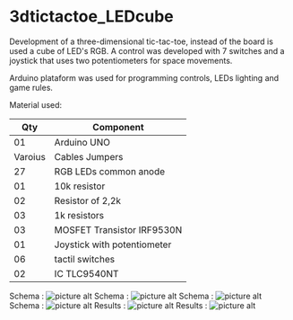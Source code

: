 # 3dtictactoe_LEDcube

Development of a three-dimensional tic-tac-toe, instead of the board is used a cube of LED's RGB. A control was developed with 7 switches and a joystick that uses two potentiometers for space movements.

Arduino plataform was used for programming controls, LEDs lighting and game rules.

Material used:

Qty | Component
--- | -----------
01  | Arduino UNO
Varoius   | Cables Jumpers
27  | RGB LEDs common anode
01  | 10k resistor
02  | Resistor of 2,2k
03  | 1k resistors
03  | MOSFET Transistor IRF9530N
01  | Joystick with potentiometer
06  | tactil switches
02  | IC TLC9540NT

Schema : ![picture alt](https://i.pinimg.com/originals/77/fd/c0/77fdc07fe05bbf62986a2fd3fa06ccb7.jpg)
Schema : ![picture alt](https://i.pinimg.com/originals/da/73/ce/da73ce355f6c3ffb72dd91e8fc853c6c.jpg)
Schema : ![picture alt](https://i.pinimg.com/originals/39/27/7a/39277add506574c7690214afd8c79542.jpg)
Schema : ![picture alt](https://i.pinimg.com/originals/27/07/88/270788be355edc9e2c107a9e77b8b5b6.jpg)
Results : ![picture alt](https://i.pinimg.com/originals/d8/84/ed/d884eddd8f5af6ed7015945c22f4825c.jpg)
Results : ![picture alt](https://i.pinimg.com/originals/8b/76/d3/8b76d373afcc5b770c2bf6366e2fadee.jpg)

